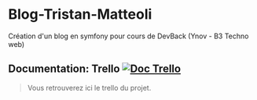 # Blog-Tristan-Matteoli
Création d'un blog en symfony pour cours de DevBack (Ynov - B3 Techno web)

## Documentation: Trello [![Doc Trello](https://img.shields.io/static/v1?label=Documentation&message=Trello&color=yellow)](https://trello.com/b/4DWRrqSY)

>Vous retrouverez ici le trello du projet.
